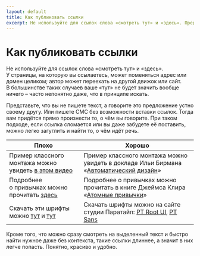 ```yaml
---
layout: default
title: Как публиковать ссылки
excerpt: Не используйте для ссылок слова «смотреть тут» и «здесь». Представьте, что вы не пишете текст, а говорите это предложение устно своему другу.
---
```


# Как публиковать ссылки

Не используйте для ссылок слова «смотреть тут» и «здесь». У страницы, на которую вы ссылаетесь, может поменяться адрес или домен целиком; автор может переехать на другой движок или сайт. В большинстве таких случаев ваше «тут» не будет значить вообще ничего – часто непонятно даже, что в принципе искать.

Представьте, что вы не пишете текст, а говорите это предложение устно своему другу. Или пишете СМС без возможности вставки ссылок. Тогда вам придётся прямо произнести то, о чём вы говорите. При таком подходе, если ссылка сломается или вы даже забудете её поставить, можно легко загуглить и найти то, о чём идёт речь.

| Плохо | Хорошо |
| ----- | ------ |
| Пример классного монтажа можно увидеть [в этом видео](https://www.youtube.com/watch?v=bvig8A9Esqg) | Пример классного монтажа можно увидеть в докладе Ильи Бирмана «[Автоматический дизайн](https://www.youtube.com/watch?v=bvig8A9Esqg)» |
| Подробнее о привычках можно прочитать [здесь](https://ru.bookmate.com/books/Lg7spTxp) | Подробнее о привычках можно прочитать в книге Джеймса Клира «[Атомные привычки](https://ru.bookmate.com/books/Lg7spTxp)» |
| Скачать эти шрифты можно [тут](https://www.paratype.ru/fonts/pt/pt-root-ui) и [тут](https://www.paratype.ru/fonts/pt/pt-sans) | Скачать шрифты можно на сайте студии Паратайп: [PT Root UI](https://www.paratype.ru/fonts/pt/pt-root-ui), [PT Sans](https://www.paratype.ru/fonts/pt/pt-sans) |

Кроме того, что можно сразу смотреть на выделенный текст и быстро найти нужное даже без контекста, такие ссылки длиннее, а значит в них легче попасть. Понятно, красиво и удобно.
